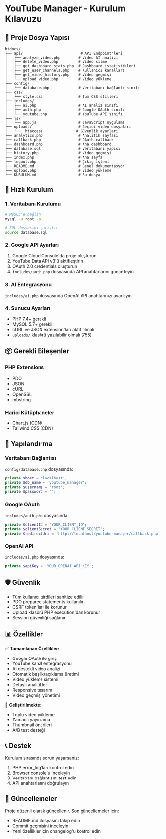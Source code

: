 # YouTube Manager - Kurulum Kılavuzu

## 📁 Proje Dosya Yapısı

```
htdocs/
├── api/                          # API Endpoint'leri
│   ├── analyze_video.php        # Video AI analizi
│   ├── delete_video.php         # Video silme
│   ├── get_dashboard_stats.php  # Dashboard istatistikleri
│   ├── get_user_channels.php    # Kullanıcı kanalları
│   ├── get_video_history.php    # Video geçmişi
│   └── upload_video.php         # Video yükleme
├── config/
│   └── database.php             # Veritabanı bağlantı sınıfı
├── css/
│   └── style.css                # Tüm CSS stilleri
├── includes/
│   ├── ai.php                   # AI analiz sınıfı
│   ├── auth.php                 # Google OAuth sınıfı
│   └── youtube.php              # YouTube API sınıfı
├── js/
│   └── app.js                   # JavaScript uygulama
├── uploads/                     # Geçici video dosyaları
│   └── .htaccess               # Güvenlik ayarları
├── analytics.php                # Analitik sayfası
├── callback.php                 # OAuth callback
├── dashboard.php                # Ana dashboard
├── database.sql                 # Veritabanı yapısı
├── history.php                  # Video geçmişi
├── index.php                    # Ana sayfa
├── logout.php                   # Çıkış işlemi
├── README.md                    # Genel dokumentasyon
├── upload.php                   # Video yükleme
└── KURULUM.md                   # Bu dosya
```

## 🚀 Hızlı Kurulum

### 1. Veritabanı Kurulumu
```bash
# MySQL'e bağlan
mysql -u root -p

# SQL dosyasını çalıştır
source database.sql
```

### 2. Google API Ayarları
1. Google Cloud Console'da proje oluşturun
2. YouTube Data API v3'ü aktifleştirin
3. OAuth 2.0 credentials oluşturun
4. `includes/auth.php` dosyasında API anahtarlarını güncelleyin

### 3. AI Entegrasyonu
`includes/ai.php` dosyasında OpenAI API anahtarınızı ayarlayın

### 4. Sunucu Ayarları
- PHP 7.4+ gerekli
- MySQL 5.7+ gerekli
- cURL ve JSON extension'ları aktif olmalı
- `uploads/` klasörü yazılabilir olmalı (755)

## 📦 Gerekli Bileşenler

### PHP Extensions
- PDO
- JSON
- cURL
- OpenSSL
- mbstring

### Harici Kütüphaneler
- Chart.js (CDN)
- Tailwind CSS (CDN)

## 🔧 Yapılandırma

### Veritabanı Bağlantısı
`config/database.php` dosyasında:
```php
private $host = 'localhost';
private $db_name = 'youtube_manager';
private $username = 'root';
private $password = '';
```

### Google OAuth
`includes/auth.php` dosyasında:
```php
private $clientId = 'YOUR_CLIENT_ID';
private $clientSecret = 'YOUR_CLIENT_SECRET';
private $redirectUri = 'http://localhost/youtube-manager/callback.php';
```

### OpenAI API
`includes/ai.php` dosyasında:
```php
private $apiKey = 'YOUR_OPENAI_API_KEY';
```

## 🛡️ Güvenlik

- Tüm kullanıcı girdileri sanitize edilir
- PDO prepared statements kullanılır
- CSRF token'ları ile korunur
- Upload klasörü PHP execution'dan korunur
- Session güvenliği sağlanır

## 📊 Özellikler

✅ **Tamamlanan Özellikler:**
- Google OAuth ile giriş
- YouTube kanal entegrasyonu
- AI destekli video analizi
- Otomatik başlık/açıklama üretimi
- Video yükleme sistemi
- Detaylı analitikler
- Responsive tasarım
- Video geçmişi yönetimi

🔄 **Geliştirilmekte:**
- Toplu video yükleme
- Zamanlı yayınlama
- Thumbnail önerileri
- A/B test desteği

## 📞 Destek

Kurulum sırasında sorun yaşarsanız:
1. PHP error_log'ları kontrol edin
2. Browser console'u inceleyin  
3. Veritabanı bağlantısını test edin
4. API anahtarlarını doğrulayın

## 🔄 Güncellemeler

Proje düzenli olarak güncellenir. Son güncellemeler için:
- README.md dosyasını takip edin
- Commit geçmişini inceleyin
- Yeni özellikler için changelog'u kontrol edin 